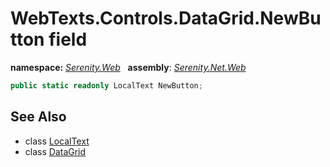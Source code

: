 # WebTexts.Controls.DataGrid.NewButton field
**namespace:** *[Serenity.Web](../../README.md#serenity.web-namespace)*   **assembly**: *[Serenity.Net.Web](../../README.md)*

```csharp
public static readonly LocalText NewButton;
```

## See Also

* class [LocalText](../Serenity.Net.Core/../../Serenity/LocalText.md)
* class [DataGrid](../WebTexts.Controls.DataGrid.md)